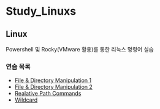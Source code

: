 # Study_Linuxs
## Linux
Powershell 및 Rocky(VMware 활용)를 통한 리눅스 명령어 실습
### 연습 목록 
- [File & Directory Manipulation 1](codes/quests/basic_linux_commands.md)
- [File & Directory Manipulation 2](codes/quests/basic_linux_commands_2.md)
- [Realative Path Commands](codes/quests/realative_path_commands.md)
- [Wildcard](codes/quests/40_linux_wildcard_practice.md)
